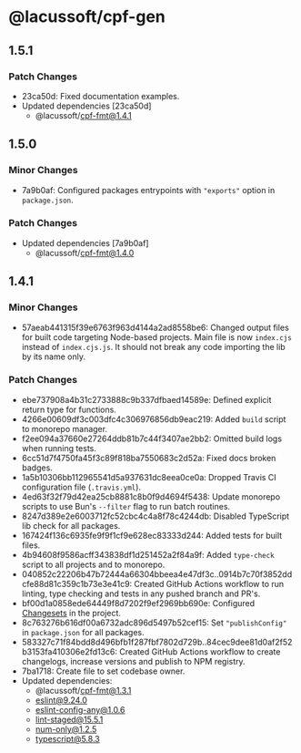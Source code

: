 # @lacussoft/cpf-gen

## 1.5.1

### Patch Changes

- 23ca50d: Fixed documentation examples.
- Updated dependencies [23ca50d]
  - @lacussoft/cpf-fmt@1.4.1

## 1.5.0

### Minor Changes

- 7a9b0af: Configured packages entrypoints with `"exports"` option in `package.json`.

### Patch Changes

- Updated dependencies [7a9b0af]
  - @lacussoft/cpf-fmt@1.4.0

## 1.4.1

### Minor Changes

- 57aeab441315f39e6763f963d4144a2ad8558be6: Changed output files for built code targeting Node-based projects. Main file is now `index.cjs` instead of `index.cjs.js`. It should not break any code importing the lib by its name only.

### Patch Changes

- ebe737908a4b31c2733888c9b337dfbaed14589e: Defined explicit return type for functions.
- 4266e00609df3c003dfc4c306976856db9eac219: Added `build` script to monorepo manager.
- f2ee094a37660e27264ddb81b7c44f3407ae2bb2: Omitted build logs when running tests.
- 6cc51d7f4750fa45f3c89f818ba7550683c2d52a: Fixed docs broken badges.
- 1a5b10306bb112965541d5a937631dc8eea0ce0a: Dropped Travis CI configuration file (`.travis.yml`).
- 4ed63f32f79d42ea25cb8881c8b0f9d4694f5438: Update monorepo scripts to use Bun's `--filter` flag to run batch routines.
- 8247d389e2e6003712fc52cbc4c4a8f78c4244db: Disabled TypeScript lib check for all packages.
- 167424f136c6935fe9f9f1cf9e628ec83333d244: Added tests for built files.
- 4b94608f9586acff343838df1d251452a2f84a9f: Added `type-check` script to all projects and to monorepo.
- 040852c22206b47b72444a66304bbeea4e47df3c..0914b7c70f3852ddcfe88d81c359c1b73e3e41c9: Created GitHub Actions workflow to run linting, type checking and tests in any pushed branch and PR's.
- bf00d1a0858ede64449f8d7202f9ef2969bb690e: Configured [Changesets](https://github.com/changesets/changesets) in the project.
- 8c763276b616df00a6732adc896d5497b52cef15: Set `"publishConfig"` in `package.json` for all packages.
- 583327c71f84bdd8d496bfb1f287fbf7802d729b..84cec9dee81d0af2f52b3153fa410306e2fd13c6: Created GitHub Actions workflow to create changelogs, increase versions and publish to NPM registry.
- 7ba1718: Create file to set codebase owner.
- Updated dependencies:
  - @lacussoft/cpf-fmt@1.3.1
  - eslint@9.24.0
  - eslint-config-any@1.0.6
  - lint-staged@15.5.1
  - num-only@1.2.5
  - typescript@5.8.3
